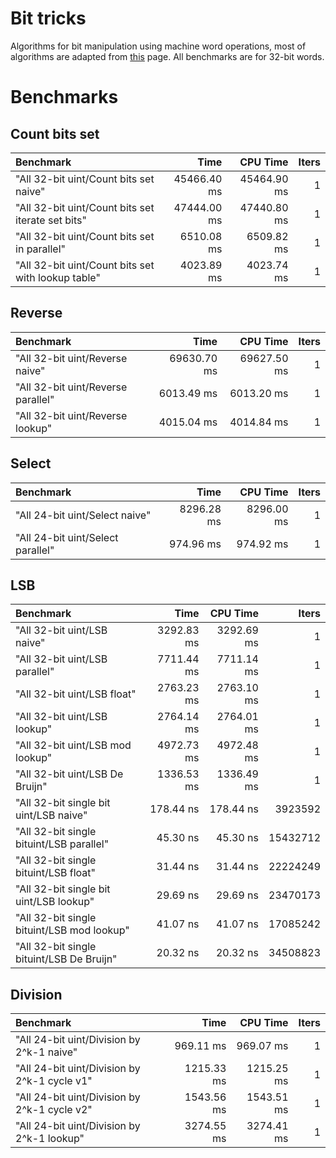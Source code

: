 # Bit tricks







Algorithms for bit manipulation using machine word operations, most of algorithms are adapted from [this](http://www-graphics.stanford.edu/~seander/bithacks.html) page. All benchmarks are for 32-bit words.







# Benchmarks
## Count bits set
|Benchmark|Time|CPU Time|Iters|
|:--------|---:|-------:|----:|
|"All 32-bit uint/Count bits set naive"|45466.40 ms|45464.90 ms|1|
|"All 32-bit uint/Count bits set iterate set bits"|47444.00 ms|47440.80 ms|1|
|"All 32-bit uint/Count bits set in parallel"|6510.08 ms|6509.82 ms|1|
|"All 32-bit uint/Count bits set with lookup table"|4023.89 ms|4023.74 ms|1|
## Reverse
|Benchmark|Time|CPU Time|Iters|
|:--------|---:|-------:|----:|
|"All 32-bit uint/Reverse naive"|69630.70 ms|69627.50 ms|1|
|"All 32-bit uint/Reverse parallel"|6013.49 ms|6013.20 ms|1|
|"All 32-bit uint/Reverse lookup"|4015.04 ms|4014.84 ms|1|
## Select
|Benchmark|Time|CPU Time|Iters|
|:--------|---:|-------:|----:|
|"All 24-bit uint/Select naive"|8296.28 ms|8296.00 ms|1|
|"All 24-bit uint/Select parallel"|974.96 ms|974.92 ms|1|
## LSB
|Benchmark|Time|CPU Time|Iters|
|:--------|---:|-------:|----:|
|"All 32-bit uint/LSB naive"|3292.83 ms|3292.69 ms|1|
|"All 32-bit uint/LSB parallel"|7711.44 ms|7711.14 ms|1|
|"All 32-bit uint/LSB float"|2763.23 ms|2763.10 ms|1|
|"All 32-bit uint/LSB lookup"|2764.14 ms|2764.01 ms|1|
|"All 32-bit uint/LSB mod lookup"|4972.73 ms|4972.48 ms|1|
|"All 32-bit uint/LSB De Bruijn"|1336.53 ms|1336.49 ms|1|
|"All 32-bit single bit uint/LSB naive"|178.44 ns|178.44 ns|3923592|
|"All 32-bit single bituint/LSB parallel"|45.30 ns|45.30 ns|15432712|
|"All 32-bit single bituint/LSB float"|31.44 ns|31.44 ns|22224249|
|"All 32-bit single bit uint/LSB lookup"|29.69 ns|29.69 ns|23470173|
|"All 32-bit single bituint/LSB mod lookup"|41.07 ns|41.07 ns|17085242|
|"All 32-bit single bituint/LSB De Bruijn"|20.32 ns|20.32 ns|34508823|
## Division
|Benchmark|Time|CPU Time|Iters|
|:--------|---:|-------:|----:|
|"All 24-bit uint/Division by 2^k-1 naive"|969.11 ms|969.07 ms|1|
|"All 24-bit uint/Division by 2^k-1 cycle v1"|1215.33 ms|1215.25 ms|1|
|"All 24-bit uint/Division by 2^k-1 cycle v2"|1543.56 ms|1543.51 ms|1|
|"All 24-bit uint/Division by 2^k-1 lookup"|3274.55 ms|3274.41 ms|1|

